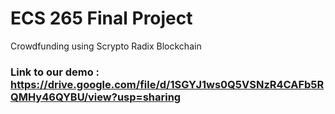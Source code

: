 # ECS 265 Final Project 
Crowdfunding using Scrypto Radix Blockchain


### Link to our demo : https://drive.google.com/file/d/1SGYJ1ws0Q5VSNzR4CAFb5RQMHy46QYBU/view?usp=sharing
